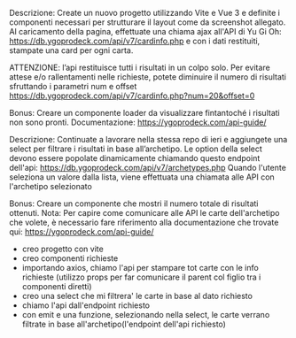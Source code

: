 
Descrizione:
Create un nuovo progetto utilizzando Vite e Vue 3 e definite i componenti necessari per strutturare il layout come da screenshot allegato.
Al caricamento della pagina, effettuate una chiama ajax all'API di Yu Gi Oh: https://db.ygoprodeck.com/api/v7/cardinfo.php e con i dati restituiti, stampate una card per ogni carta.

ATTENZIONE:
l’api restituisce tutti i risultati in un colpo solo.
Per evitare attese e/o rallentamenti nelle richieste, potete diminuire il numero di risultati sfruttando i parametri num e offset
https://db.ygoprodeck.com/api/v7/cardinfo.php?num=20&offset=0

Bonus:
Creare un componente loader da visualizzare fintantoché i risultati non sono pronti.
Documentazione:
https://ygoprodeck.com/api-guide/

Descrizione:
Continuate a lavorare nella stessa repo di ieri e aggiungete una select per filtrare i risultati in base all’archetipo.
Le option della select devono essere popolate dinamicamente chiamando questo endpoint dell'api:
https://db.ygoprodeck.com/api/v7/archetypes.php
Quando l'utente seleziona un valore dalla lista, viene effettuata una chiamata alle API con l'archetipo selezionato


Bonus:
Creare un componente che mostri il numero totale di risultati ottenuti.
Nota:
Per capire come comunicare alle API le carte dell'archetipo che volete, è necessario fare riferimento alla documentazione che trovate qui:
https://ygoprodeck.com/api-guide/

- creo progetto con vite
- creo componenti richieste
- importando axios, chiamo l'api per stampare tot carte con le info richieste (utilizzo props per far comunicare il parent col figlio tra i componenti diretti)
- creo una select che mi filtrera' le carte in base al dato richiesto
- chiamo l'api dall'endpoint richiesto
- con emit e una funzione, selezionando nella select, le carte verrano filtrate in base all'archetipo(l'endpoint dell'api richiesto)